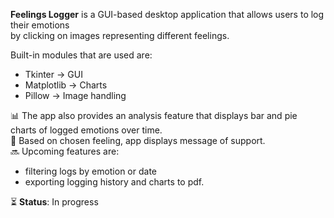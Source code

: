 **Feelings Logger** is a GUI-based desktop application that allows users to log their emotions<br> by clicking on images representing different feelings. 
<br> 

Built-in modules that are used are: <br>
- Tkinter → GUI  
- Matplotlib → Charts  
- Pillow → Image handling  

📊 The app also provides an analysis feature that displays bar and pie charts of logged emotions over time.<br>
💬 Based on chosen feeling, app displays message of support.<br>
🔜 Upcoming features are: 
- filtering logs by emotion or date 
- exporting logging history and charts to pdf.<br>

⏳ **Status**: In progress 
